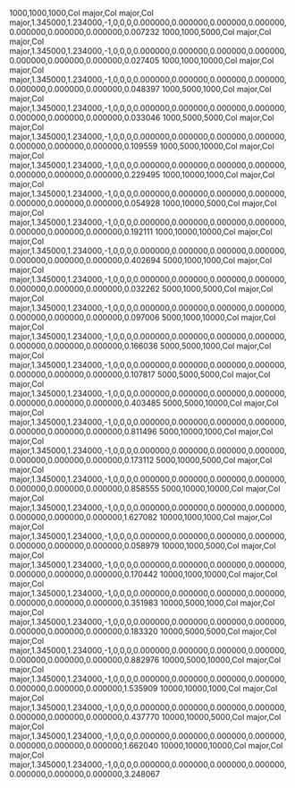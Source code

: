 1000,1000,1000,Col major,Col major,Col major,1.345000,1.234000,-1,0,0,0,0.000000,0.000000,0.000000,0.000000,0.000000,0.000000,0.000000,0.007232
1000,1000,5000,Col major,Col major,Col major,1.345000,1.234000,-1,0,0,0,0.000000,0.000000,0.000000,0.000000,0.000000,0.000000,0.000000,0.027405
1000,1000,10000,Col major,Col major,Col major,1.345000,1.234000,-1,0,0,0,0.000000,0.000000,0.000000,0.000000,0.000000,0.000000,0.000000,0.048397
1000,5000,1000,Col major,Col major,Col major,1.345000,1.234000,-1,0,0,0,0.000000,0.000000,0.000000,0.000000,0.000000,0.000000,0.000000,0.033046
1000,5000,5000,Col major,Col major,Col major,1.345000,1.234000,-1,0,0,0,0.000000,0.000000,0.000000,0.000000,0.000000,0.000000,0.000000,0.109559
1000,5000,10000,Col major,Col major,Col major,1.345000,1.234000,-1,0,0,0,0.000000,0.000000,0.000000,0.000000,0.000000,0.000000,0.000000,0.229495
1000,10000,1000,Col major,Col major,Col major,1.345000,1.234000,-1,0,0,0,0.000000,0.000000,0.000000,0.000000,0.000000,0.000000,0.000000,0.054928
1000,10000,5000,Col major,Col major,Col major,1.345000,1.234000,-1,0,0,0,0.000000,0.000000,0.000000,0.000000,0.000000,0.000000,0.000000,0.192111
1000,10000,10000,Col major,Col major,Col major,1.345000,1.234000,-1,0,0,0,0.000000,0.000000,0.000000,0.000000,0.000000,0.000000,0.000000,0.402694
5000,1000,1000,Col major,Col major,Col major,1.345000,1.234000,-1,0,0,0,0.000000,0.000000,0.000000,0.000000,0.000000,0.000000,0.000000,0.032262
5000,1000,5000,Col major,Col major,Col major,1.345000,1.234000,-1,0,0,0,0.000000,0.000000,0.000000,0.000000,0.000000,0.000000,0.000000,0.097006
5000,1000,10000,Col major,Col major,Col major,1.345000,1.234000,-1,0,0,0,0.000000,0.000000,0.000000,0.000000,0.000000,0.000000,0.000000,0.166036
5000,5000,1000,Col major,Col major,Col major,1.345000,1.234000,-1,0,0,0,0.000000,0.000000,0.000000,0.000000,0.000000,0.000000,0.000000,0.107817
5000,5000,5000,Col major,Col major,Col major,1.345000,1.234000,-1,0,0,0,0.000000,0.000000,0.000000,0.000000,0.000000,0.000000,0.000000,0.403485
5000,5000,10000,Col major,Col major,Col major,1.345000,1.234000,-1,0,0,0,0.000000,0.000000,0.000000,0.000000,0.000000,0.000000,0.000000,0.811496
5000,10000,1000,Col major,Col major,Col major,1.345000,1.234000,-1,0,0,0,0.000000,0.000000,0.000000,0.000000,0.000000,0.000000,0.000000,0.173112
5000,10000,5000,Col major,Col major,Col major,1.345000,1.234000,-1,0,0,0,0.000000,0.000000,0.000000,0.000000,0.000000,0.000000,0.000000,0.858555
5000,10000,10000,Col major,Col major,Col major,1.345000,1.234000,-1,0,0,0,0.000000,0.000000,0.000000,0.000000,0.000000,0.000000,0.000000,1.627082
10000,1000,1000,Col major,Col major,Col major,1.345000,1.234000,-1,0,0,0,0.000000,0.000000,0.000000,0.000000,0.000000,0.000000,0.000000,0.058979
10000,1000,5000,Col major,Col major,Col major,1.345000,1.234000,-1,0,0,0,0.000000,0.000000,0.000000,0.000000,0.000000,0.000000,0.000000,0.170442
10000,1000,10000,Col major,Col major,Col major,1.345000,1.234000,-1,0,0,0,0.000000,0.000000,0.000000,0.000000,0.000000,0.000000,0.000000,0.351983
10000,5000,1000,Col major,Col major,Col major,1.345000,1.234000,-1,0,0,0,0.000000,0.000000,0.000000,0.000000,0.000000,0.000000,0.000000,0.183320
10000,5000,5000,Col major,Col major,Col major,1.345000,1.234000,-1,0,0,0,0.000000,0.000000,0.000000,0.000000,0.000000,0.000000,0.000000,0.882976
10000,5000,10000,Col major,Col major,Col major,1.345000,1.234000,-1,0,0,0,0.000000,0.000000,0.000000,0.000000,0.000000,0.000000,0.000000,1.535909
10000,10000,1000,Col major,Col major,Col major,1.345000,1.234000,-1,0,0,0,0.000000,0.000000,0.000000,0.000000,0.000000,0.000000,0.000000,0.437770
10000,10000,5000,Col major,Col major,Col major,1.345000,1.234000,-1,0,0,0,0.000000,0.000000,0.000000,0.000000,0.000000,0.000000,0.000000,1.662040
10000,10000,10000,Col major,Col major,Col major,1.345000,1.234000,-1,0,0,0,0.000000,0.000000,0.000000,0.000000,0.000000,0.000000,0.000000,3.248067
